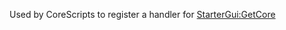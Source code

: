 Used by CoreScripts to register a handler for [StarterGui:GetCore](https://developer.roblox.com/en-us/api-reference/function/StarterGui/GetCore)